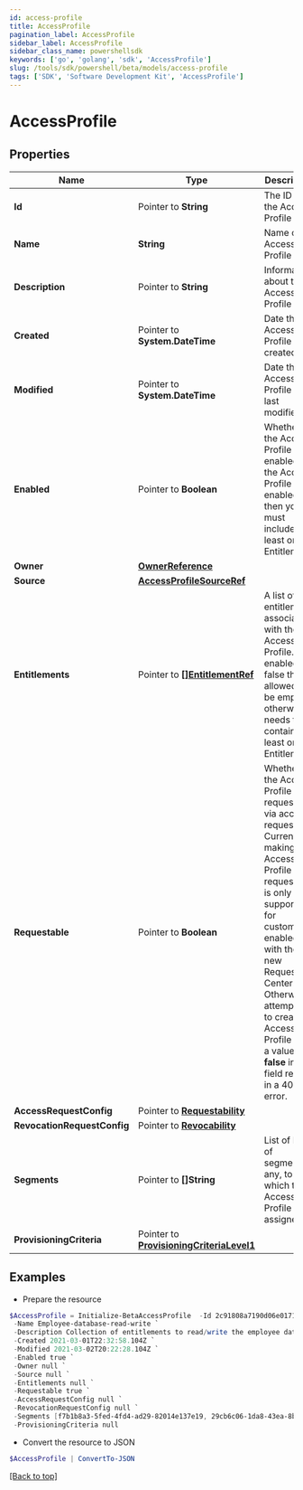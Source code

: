 ```yaml
---
id: access-profile
title: AccessProfile
pagination_label: AccessProfile
sidebar_label: AccessProfile
sidebar_class_name: powershellsdk
keywords: ['go', 'golang', 'sdk', 'AccessProfile'] 
slug: /tools/sdk/powershell/beta/models/access-profile
tags: ['SDK', 'Software Development Kit', 'AccessProfile']
---
```



# AccessProfile

## Properties

Name | Type | Description | Notes
------------ | ------------- | ------------- | -------------
**Id** |  Pointer to **String** | The ID of the Access Profile | [optional] [readonly] 
**Name** |  **String** | Name of the Access Profile | 
**Description** |  Pointer to **String** | Information about the Access Profile | [optional] 
**Created** |  Pointer to **System.DateTime** | Date the Access Profile was created | [optional] [readonly] 
**Modified** |  Pointer to **System.DateTime** | Date the Access Profile was last modified. | [optional] [readonly] 
**Enabled** |  Pointer to **Boolean** | Whether the Access Profile is enabled. If the Access Profile is enabled then you must include at least one Entitlement. | [optional] [default to $true]
**Owner** |  [**OwnerReference**](owner-reference) |  | 
**Source** |  [**AccessProfileSourceRef**](access-profile-source-ref) |  | 
**Entitlements** |  Pointer to [**[]EntitlementRef**](entitlement-ref) | A list of entitlements associated with the Access Profile. If enabled is false this is allowed to be empty otherwise it needs to contain at least one Entitlement. | [optional] 
**Requestable** |  Pointer to **Boolean** | Whether the Access Profile is requestable via access request. Currently, making an Access Profile non-requestable is only supported  for customers enabled with the new Request Center. Otherwise, attempting to create an Access Profile with a value  **false** in this field results in a 400 error. | [optional] [default to $true]
**AccessRequestConfig** |  Pointer to [**Requestability**](requestability) |  | [optional] 
**RevocationRequestConfig** |  Pointer to [**Revocability**](revocability) |  | [optional] 
**Segments** |  Pointer to **[]String** | List of IDs of segments, if any, to which this Access Profile is assigned. | [optional] 
**ProvisioningCriteria** |  Pointer to [**ProvisioningCriteriaLevel1**](provisioning-criteria-level1) |  | [optional] 

## Examples

- Prepare the resource
```powershell
$AccessProfile = Initialize-BetaAccessProfile  -Id 2c91808a7190d06e01719938fcd20792 `
 -Name Employee-database-read-write `
 -Description Collection of entitlements to read/write the employee database `
 -Created 2021-03-01T22:32:58.104Z `
 -Modified 2021-03-02T20:22:28.104Z `
 -Enabled true `
 -Owner null `
 -Source null `
 -Entitlements null `
 -Requestable true `
 -AccessRequestConfig null `
 -RevocationRequestConfig null `
 -Segments [f7b1b8a3-5fed-4fd4-ad29-82014e137e19, 29cb6c06-1da8-43ea-8be4-b3125f248f2a] `
 -ProvisioningCriteria null
```

- Convert the resource to JSON
```powershell
$AccessProfile | ConvertTo-JSON
```


[[Back to top]](#) 

